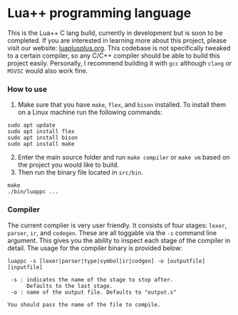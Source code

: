 # Lua++ programming language
This is the Lua++ C lang build, currently in development but is soon to be completed. If you are interested in learning more about this project, please visit our website: [luaplusplus.org](https://www.luaplusplus.org). This codebase is not specifically tweaked to a certain compiler, so any C/C++ compiler should be able to build this project easily. Personally, I recommend building it with ```gcc``` although ```clang``` or ```MSVSC``` would also work fine.

### How to use
1. Make sure that you have ``make``, ``flex``, and ``bison`` installed. To install them on a Linux machine run the following commands:
```
sudo apt update
sudo apt install flex
sudo apt install bison
sudo apt install make
```
2. Enter the main source folder and run ``make compiler`` or ``make vm`` based on the project you would like to build. 
3. Then run the binary file located in `src/bin`.
```
make
./bin/luappc ...
```

### Compiler
The current complier is very user friendly. It consists of four stages: ``lexer``, ``parser``, ``ir``, and ``codegen``. These are all toggable via the ``-s`` command line argument. This gives you the ability to inspect each stage of the compiler in detail. The usage for the compiler binary is provided below:
```
luappc -s [lexer|parser|type|symbol|ir|codgen] -o [outputfile] [inputfile]

 -s : indicates the name of the stage to stop after.
      Defaults to the last stage.
 -o : name of the output file. Defaults to "output.s"

You should pass the name of the file to compile.
```
